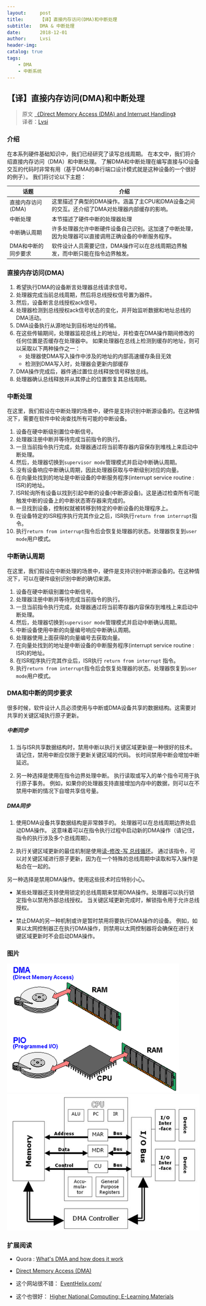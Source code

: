 ```yaml
---
layout:     post
title:      【译】直接内存访问(DMA)和中断处理
subtitle:   DMA & 中断处理
date:       2018-12-01
author:     Lvsi
header-img: 
catalog: true
tags:
    - DMA
    - 中断系统
---
```


## 【译】直接内存访问(DMA)和中断处理

> 原文 [《Direct Memory Access (DMA) and Interrupt Handling》](http://www.eventhelix.com/RealtimeMantra/FaultHandling/dma_interrupt_handling.htm#.XAFmTlUzbDd)<br/>
> 译者：[Lvsi](https://github.com/Lvsi-China)

### 介绍

在本系列硬件基础知识中，我们已经研究了读写总线周期。 在本文中，我们将介绍直接内存访问（DMA）和中断处理。 了解DMA和中断处理在编写直接与IO设备交互的代码时非常有用（基于DMA的串行端口设计模式就是这种设备的一个很好的例子）。 我们将讨论以下主题：

| 话题 | 介绍 |
| --- | --- |
| 直接内存访问(DMA) | 这里描述了典型的DMA操作。涵盖了主CPU和DMA设备之间的交互。还介绍了DMA对处理器内部缓存的影响。 |
| 中断处理 | 本节描述了硬件中断的处理器处理 |
| 中断确认周期 | 许多处理器允许中断硬件设备自己识别。这加速了中断处理，因为处理器可以直接调用正确设备的中断服务程序。 |
| DMA和中断的同步要求 |软件设计人员需要记住，DMA操作可以在总线周期边界触发，而中断只能在指令边界触发。 |

### 直接内存访问(DMA)

1. 希望执行DMA的设备断言处理器总线请求信号。 
2. 处理器完成当前总线周期，然后将总线授权信号置为器件。 
3. 然后，设备断言总线授权ack信号。 
4. 处理器检测到总线授权ack信号状态的变化，并开始监听数据和地址总线的DMA活动。 
5. DMA设备执行从源地址到目标地址的传输。 
6. 在这些传输期间，处理器监视总线上的地址，并检查在DMA操作期间修改的任何位置是否缓存在处理器中。 如果处理器在总线上检测到缓存的地址，则可以采取以下两种操作之一：
	- 处理器使DMA写入操作中涉及的地址的内部高速缓存条目无效
	- 检测到DMA写入时，处理器会更新内部缓存
7. DMA操作完成后，器件通过置位总线释放信号释放总线。
8. 处理器确认总线释放并从其停止的位置恢复其总线周期。

### 中断处理

在这里，我们假设在中断处理的场景中，硬件是支持识别中断源设备的。在这种情况下，需要在软件中轮询查找所有可能的中断设备。

1. 设备在硬中断级别置位中断信号。
2. 处理器注册中断并等待完成当前指令的执行。
3. 一旦当前指令执行完成，处理器通过将当前寄存器内容保存到堆栈上来启动中断处理。
4. 然后，处理器切换到```supervisor mode```管理模式并启动中断确认周期。
5. 没有设备响应中断确认周期，因此处理器获取与中断级别对应的向量。
6. 在向量处找到的地址是中断设备的中断服务程序(interrupt service routine : ISR)的地址。
7. ISR轮询所有设备以找到引起中断的设备(中断源设备)。这是通过检查所有可能触发中断的设备上的中断状态寄存器来完成的。
8. 一旦找到设备，控制权就被转移到特定的中断设备的处理程序上。
9. 在设备特定的ISR程序执行完其作业之后，ISR执行```return from interrupt```指令。
10. 执行```return from interrupt```指令后会恢复处理器的状态。处理器恢复到```user mode```用户模式。

### 中断确认周期

在这里，我们假设在中断处理的场景中，硬件是支持识别中断源设备的。在这种情况下，可以在硬件级别识别中断的确切来源。

1. 设备在硬中断级别置位中断信号。
2. 处理器注册中断并等待完成当前指令的执行。
3. 一旦当前指令执行完成，处理器通过将当前寄存器内容保存到堆栈上来启动中断处理。
4. 然后，处理器切换到```supervisor mode```管理模式并启动中断确认周期。
5. 中断设备使用中断的向量编号响应中断确认周期。
6. 处理器使用上面获得的向量编号去获取向量。
7. 在向量处找到的地址是中断设备的中断服务程序(interrupt service routine : ISR)的地址。
8. 在ISR程序执行完其作业后，ISR执行 ```return from interrupt``` 指令。
9. 执行```return from interrupt```指令后会恢复处理器的状态。处理器恢复到```user mode```用户模式。

### DMA和中断的同步要求

很多时候，软件设计人员必须使用与中断或DMA设备共享的数据结构。这需要对共享的关键区域执行原子更新。

##### 中断同步

1. 当与ISR共享数据结构时，禁用中断以执行关键区域更新是一种很好的技术。请记住，禁用中断应仅限于更新关键区域的代码。 长时间禁用中断会增加中断延迟。 

2. 另一种选择是使用在指令边界处理中断。 执行读取或写入的单个指令可用于执行原子事务。 例如，如果你的处理器支持直接增加内存中的数据，则可以在不禁用中断的情况下自增共享信号量。

##### DMA同步

1. 使用DMA设备共享数据结构是非常棘手的。 处理器可以在总线周期边界处启动DMA操作。 这意味着可以在指令执行过程中启动新的DMA操作（请记住，指令的执行涉及多个总线周期）。

2. 执行关键区域更新的最佳机制是使用[读-修改-写 总线循环](http://www.eventhelix.com/RealtimeMantra/FaultHandling/bus_cycles.htm#Read-Modify-Write%20Bus%20Cycle)。 通过该指令，可以对关键区域进行原子更新，因为在一个特殊的总线周期中读取和写入操作是粘合在一起的。

另一种选择是禁用DMA操作。使用这些技术时应特别小心。

- 某些处理器还支持使用锁定的总线周期来禁用DMA操作。处理器可以执行锁定指令以禁用外部总线授权。 当关键区域更新完成时，解锁指令用于允许总线授权。

- 禁止DMA的另一种机制或许是暂时禁用将要执行DMA操作的设备。 例如，如果以太网控制器正在执行DMA操作，则禁用以太网控制器将会确保在进行关键区域更新时不会启动DMA操作。

### 图片

<img src="/img/posts/2018/12-01/1.gif">

<img src="/img/posts/2018/12-01/2.jpg">

### 扩展阅读
- Quora : [What's DMA and how does it work](https://www.quora.com/What-is-DMA-and-how-does-it-work)

- [Direct Memory Access (DMA)](https://www.techopedia.com/definition/2767/direct-memory-access-dma)

- 这个网站很不错： [EventHelix.com/](http://www.eventhelix.com/)
- 这个也很好： [Higher National Computing: E-Learning Materials](https://www.sqa.org.uk/e-learning/SiteHomeCD/index.htm)